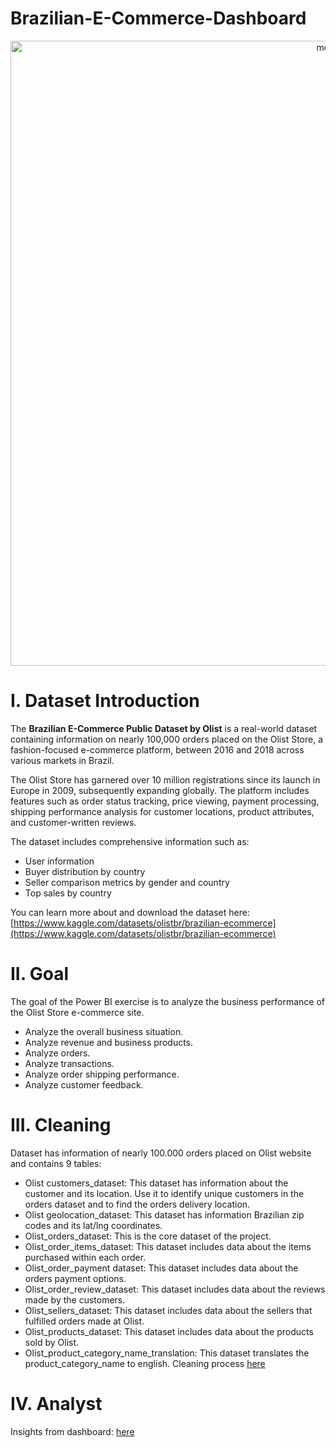 # Brazilian-E-Commerce-Dashboard

<div align="center">
  <img src="https://github.com/user-attachments/assets/fdbffd46-4f92-47c7-8f00-d9bfb3d29fcf" alt="mô tả" width="1000">
</div>

# I. Dataset Introduction

The **Brazilian E-Commerce Public Dataset by Olist** is a real-world dataset containing information on nearly 100,000 orders placed on the Olist Store, a fashion-focused e-commerce platform, between 2016 and 2018 across various markets in Brazil.

The Olist Store has garnered over 10 million registrations since its launch in Europe in 2009, subsequently expanding globally. The platform includes features such as order status tracking, price viewing, payment processing, shipping performance analysis for customer locations, product attributes, and customer-written reviews.

The dataset includes comprehensive information such as:  
- User information  
- Buyer distribution by country  
- Seller comparison metrics by gender and country  
- Top sales by country  

You can learn more about and download the dataset here: [https://www.kaggle.com/datasets/olistbr/brazilian-ecommerce](https://www.kaggle.com/datasets/olistbr/brazilian-ecommerce)

# II. Goal
The goal of the Power BI exercise is to analyze the business performance of the Olist Store e-commerce site.

- Analyze the overall business situation.
- Analyze revenue and business products.
- Analyze orders.
- Analyze transactions.
- Analyze order shipping performance.
- Analyze customer feedback.
# III. Cleaning
Dataset has information of nearly 100.000 orders placed on Olist website and contains 9 tables: 
- Olist customers_dataset: This dataset has information about the customer and its location. Use it to identify unique customers in the orders dataset and to find the orders delivery location.
- Olist geolocation_dataset: This dataset has information Brazilian zip codes and its lat/lng coordinates.
- Olist_orders_dataset: This is the core dataset of the project.
- Olist_order_items_dataset: This dataset includes data about the items purchased within each order.
- Olist_order_payment dataset: This dataset includes data about the orders payment options.
- Olist_order_review_dataset: This dataset includes data about the reviews made by the customers.
- Olist_sellers_dataset: This dataset includes data about the sellers that fulfilled orders made at Olist.
- Olist_products_dataset: This dataset includes data about the products sold by Olist.
- Olist_product_category_name_translation: This dataset translates the product_category_name to english.
Cleaning process [here](https://github.com/cuongdaoo/Brazilian-E-Commerce-Dashboard/blob/main/Cleaning.md)

# IV. Analyst
Insights from dashboard: [here](https://github.com/cuongdaoo/Brazilian-E-Commerce-Dashboard/blob/main/Analyst.md)

